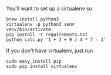 You'll want to set up a virtualenv so

```
brew install python3
virtualenv -p python3 venv
venv/bin/activate
pip install -r requirements.txt
python calc.py '1 + 3 + 9 / 4 * 7 - 1'
```

If you don't have virtualenv, just run

```
sudo easy_install pip
sudo pip install virtualenv
```

